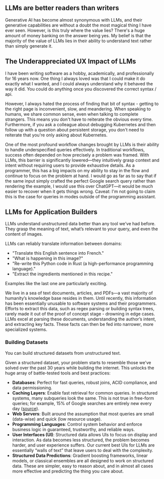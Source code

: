 ## LLMs are better readers than writers 

Generative AI has become almost synonymous with LLMs, and their generative capabilities are without a doubt the most magical thing I have ever seen. However, is this truly where the value lies? There's a huge amount of money banking on the answer being yes. My belief is that the majority of the value of LLMs lies in their ability to understand text rather than simply generate it.

## The Underappreciated UX Impact of LLMs

I have been writing software as a hobby, academically, and professionally for 16 years now. One thing I always loved was that I could make it do exactly what I wanted, and I could always understand why it behaved the way it did. You could do anything once you discovered the correct syntax / api.

However, I always hated the process of finding that bit of syntax - getting to the right page is inconvenient, slow, and meandering. When speaking to humans, we share common sense, even when talking to complete strangers. This means you don't have to reiterate the obvious every time. Furthermore, if you ask a colleague about debugging Kubernetes and then follow up with a question about persistent storage, you don't need to reiterate that you're only asking about Kubernetes.

One of the most profound workflow changes brought by LLMs is their ability to handle underspecified queries effectively. In traditional workflows, success often depended on how precisely a problem was framed. With LLMs, this barrier is significantly lowered—they intuitively grasp context and intent without requiring users to provide exhaustive details. As a programmer, this has a big impacts on my ability to stay in the flow and continue to focus on the problem at hand. I would go as far as to say that if the same input simply crafted the perfect Google search query rather than rendering the example, I would use this over ChatGPT—it would be much easier to recover when it gets things wrong. Caveat: I'm not going to claim this is the case for queries in modes outside of the programming assistant.

## LLMs for Application Builders

LLMs understand unstructured data better than any tool we’ve had before. They grasp the meaning of text, what’s relevant to your query, and even the content of images.

LLMs can reliably translate information between domains:

- "Translate this English sentence into French."
- "What is happening in this image?"
- "Re-write this Python code in Rust (a high-performance programming language)."
- "Extract the ingredients mentioned in this recipe."

Examples like the last one are particularly exciting.


We live in a sea of text documents, articles, and PDFs—a vast majority of humanity’s knowledge base resides in them. Until recently, this information has been essentially unusable to software systems and their programmers. Efforts to extract this data, such as regex parsing or building syntax trees, rarely made it out of the proof of concept stage - drowning in edge cases. LLMs excel at parsing these documents, understanding the author’s intent, and extracting key facts.
These facts can then be fed into narrower, more specialized systems.

### Building Datasets

You can build structured datasets from unstructured text.

Given a structured dataset, your problem starts to resemble those we’ve solved over the past 30 years while building the internet. This unlocks the huge array of battle-tested tools and best practices:

- **Databases**: Perfect for fast queries, robust joins, ACID compliance, and data permissioning.
- **Caching Layers**: Enable fast retrieval for common queries. In structured systems, many subqueries look the same. This is not true in free-form queries; for example, 15% of Google searches are entirely new every day ([source](https://searchengineland.com/google-reaffirms-15-searches-new-never-searched-273786)).
- **Web Servers**: Built around the assumption that most queries are small (data-wise) and quick (low resource usage).
- **Programming Languages**: Control system behavior and enforce business logic in guaranteed, trustworthy, and reliable ways.
- **User Interfaces (UI)**: Structured data allows UIs to focus on display and interaction. As data becomes less structured, the problem becomes harder, and user experience suffers. Our current best UIs for LLMs are essentially “walls of text” that leave users to deal with the complexity.
- **Structured Data Predictions**: Gradient boosting frameworks, linear models, or classical ensembles are all designed to work on structured data. These are simpler, easy to reason about, and in almost all cases more effective and predicting the thing you care about.
